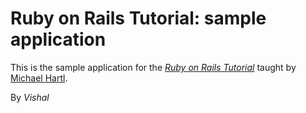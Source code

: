 # Ruby on Rails Tutorial: sample application

This is the sample application for
the [*Ruby on Rails Tutorial*](http://railstutorial.org/)
taught by [Michael Hartl](http://michaelhartl.com/).

By *Vishal*